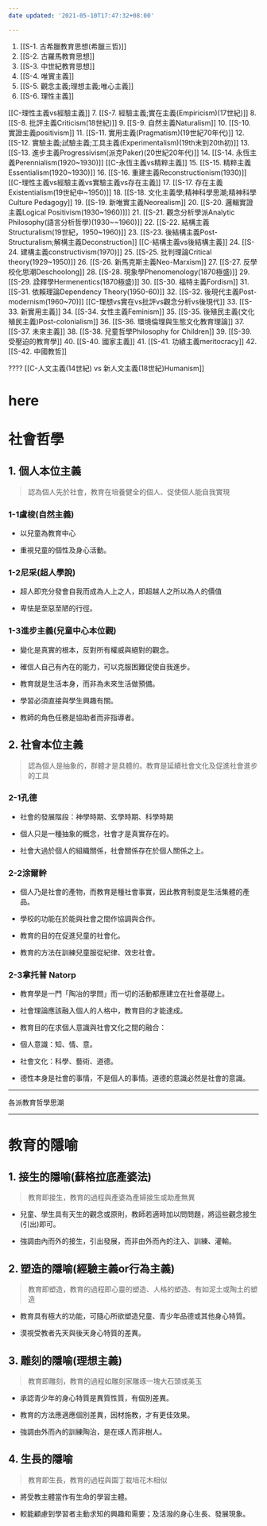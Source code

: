 ```yaml
---
date updated: '2021-05-10T17:47:32+08:00'

---
```


1.  [[S-1. 古希臘教育思想(希臘三哲)]]
2.  [[S-2. 古羅馬教育思想]]
3.  [[S-3. 中世紀教育思想]]
4.  [[S-4. 唯實主義]]
5.  [[S-5. 觀念主義;理想主義;唯心主義]]
6.  [[S-6. 理性主義]]

[[C-理性主義vs經驗主義]]
7. [[S-7. 經驗主義;實在主義(Empiricism)(17世紀)]]
8. [[S-8. 批評主義Criticism(18世紀)]]
9. [[S-9. 自然主義Naturalism]]
10. [[S-10. 實證主義positivism]]
11. [[S-11. 實用主義(Pragmatism)(19世紀70年代)]]
12. [[S-12. 實驗主義;試驗主義;工具主義(Experimentalism)(19th末到20th初)]]
13. [[S-13. 進步主義Progressivism(派克Paker)(20世紀20年代)]]
14. [[S-14. 永恆主義Perennialism(1920~1930)]]
[[C-永恆主義vs精粹主義]]
15. [[S-15. 精粹主義Essentialism(1920~1930)]]
16. [[S-16. 重建主義Reconstructionism(1930)]]
[[C-理性主義vs經驗主義vs實驗主義vs存在主義]]
17. [[S-17. 存在主義Existentialism(19世紀中~1950)]]
18. [[S-18. 文化主義學;精神科學思潮;精神科學Culture Pedagogy]]
19. [[S-19. 新唯實主義Neorealism]]
20. [[S-20. 邏輯實證主義Logical Positivism(1930~1960)]]]
21. [[S-21. 觀念分析學派Analytic Philosophy(語言分析哲學)(1930~~1960)]]
22. [[S-22. 結構主義Structuralism(19世紀，1950~1960)]]
23. [[S-23. 後結構主義Post-Structuralism;解構主義Deconstruction]]
[[C-結構主義vs後結構主義]]
24. [[S-24. 建構主義constructivism(1970)]]
25. [[S-25. 批判理論Critical theory(1929~1950)]]
26. [[S-26. 新馬克斯主義Neo-Marxism]]
27. [[S-27. 反學校化思潮Deschoolong]]
28. [[S-28. 現象學Phenomenology(1870極盛)]]
29. [[S-29. 詮釋學Hermenentics(1870極盛)]]
30. [[S-30. 福特主義Fordism]]
31. [[S-31. 依賴理論Dependency Theory(1950-60)]]
32. [[S-32. 後現代主義Post-modernism(1960~70)]]
[[C-理想vs實在vs批評vs觀念分析vs後現代]]
33. [[S-33. 新實用主義]]
34. [[S-34. 女性主義Feminism]]
35. [[S-35. 後殖民主義(文化殖民主義)Post-colonialism]]
36. [[S-36. 環境倫理與生態文化教育理論]]
37. [[S-37. 未來主義]]
38. [[S-38. 兒童哲學Philosophy for Children]]
39. [[S-39. 受壓迫的教育學]]
40. [[S-40. 國家主義]]
41. [[S-41. 功績主義meritocracy]]
42. [[S-42. 中國教哲]]

????
[[C-人文主義(14世紀) vs 新人文主義(18世紀)Humanism]]

# here 


# 社會哲學

## 1. 個人本位主義

> 認為個人先於社會，教育在培養健全的個人、促使個人能自我實現

### 1-1盧梭(自然主義)

* 以兒童為教育中心

* 重視兒童的個性及身心活動。

### 1-2尼采(超人學說)

* 超人即充分發會自我而成為人上之人，即超越人之所以為人的價值

* 卑怯是至惡至陋的行徑。

### 1-3進步主義(兒童中心本位觀)

* 變化是真實的根本，反對所有權威與絕對的觀念。

* 確信人自己有內在的能力，可以克服困難促使自我進步。

* 教育就是生活本身，而非為未來生活做預備。

* 學習必須直接與學生興趣有關。

* 教師的角色任務是協助者而非指導者。

## 2. 社會本位主義

> 認為個人是抽象的，群體才是具體的。教育是延續社會文化及促進社會進步的工具

### 2-1孔德

* 社會的發展階段：神學時期、玄學時期、科學時期

* 個人只是一種抽象的概念，社會才是真實存在的。

* 社會大過於個人的組織關係，社會關係存在於個人關係之上。

### 2-2涂爾幹

* 個人乃是社會的產物，而教育是種社會事實，因此教育制度是生活集體的產品。

* 學校的功能在於能與社會之間作協調與合作。

* 教育的目的在促進兒童的社會化。

* 教育的方法在訓練兒童服從紀律、效忠社會。

### 2-3拿托普 Natorp

* 教育學是一門「陶冶的學問」而一切的活動都應建立在社會基礎上。

* 社會理論應該融入個人的人格中，教育目的才能達成。

* 教育目的在求個人意識與社會文化之間的融合：

* 個人意識：知、情、意。

* 社會文化：科學、藝術、道德。

* 德性本身是社會的事情，不是個人的事情。道德的意識必然是社會的意識。

---

各派教育哲學思潮

---

# 教育的隱喻

## 1. 接生的隱喻(蘇格拉底產婆法)

> 教育即接生，教育的過程與產婆為產婦接生或助產無異

* 兒童、學生具有天生的觀念或原則，教師若適時加以問問題，將這些觀念接生(引出)即可。

* 強調由內而外的接生，引出發展，而非由外而內的注入、訓練、灌輸。

## 2. 塑造的隱喻(經驗主義or行為主義)

> 教育即塑造，教育的過程即心靈的塑造、人格的塑造、有如泥土或陶土的塑造

* 教育具有極大的功能，可隨心所欲塑造兒童、青少年品德或其他身心特質。

* 漠視受教者先天與後天身心特質的差異。

## 3. 雕刻的隱喻(理想主義)

> 教育即雕刻，教育的過程如雕刻家雕琢一塊大石頭或美玉

* 承認青少年的身心特質是異質性質，有個別差異。

* 教育的方法應適應個別差異，因材施教，才有更佳效果。

* 強調由外而內的訓練陶治，是在琢人而非樹人。

## 4. 生長的隱喻

> 教育即生長，教育的過程與園丁栽培花木相似

* 將受教主體當作有生命的學習主體。

* 較能顧慮到學習者主動求知的興趣和需要；及活潑的身心生長、發展現象。
